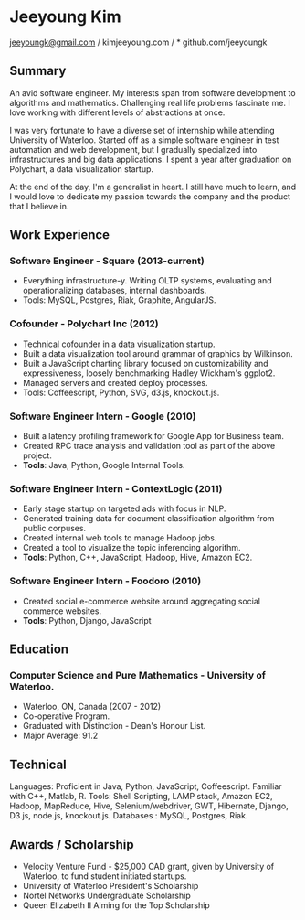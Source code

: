 Jeeyoung Kim
============

jeeyoungk@gmail.com / kimjeeyoung.com / * github.com/jeeyoungk

Summary
-------

An avid software engineer. My interests span from software development to algorithms and mathematics. Challenging real life problems fascinate me. I love working with different levels of abstractions at once.

I was very fortunate to have a diverse set of internship while attending University of Waterloo. Started off as a simple software engineer in test automation and web development, but I gradually specialized into infrastructures and big data applications. I spent a year after graduation on Polychart, a data visualization startup.

At the end of the day, I'm a generalist in heart. I still have much to learn, and I would love to dedicate my passion towards the company and the product that I believe in.

Work Experience
---------------

### Software Engineer - Square (2013-current)

* Everything infrastructure-y. Writing OLTP systems, evaluating and operationalizing databases, internal dashboards.
* Tools: MySQL, Postgres, Riak, Graphite, AngularJS.

### Cofounder - Polychart Inc (2012)

* Technical cofounder in a data visualization startup.
* Built a data visualization tool around grammar of graphics by Wilkinson.
* Built a JavaScript charting library focused on customizability and expressiveness, loosely benchmarking Hadley Wickham's ggplot2.
* Managed servers and created deploy processes.
* Tools: Coffeescript, Python, SVG, d3.js, knockout.js.

### Software Engineer Intern - Google (2010)

* Built a latency profiling framework for Google App for Business team.
* Created RPC trace analysis and validation tool as part of the above project.
* **Tools**: Java, Python, Google Internal Tools.

### Software Engineer Intern - ContextLogic (2011)

* Early stage startup on targeted ads with focus in NLP.
* Generated training data for document classification algorithm from public corpuses.
* Created internal web tools to manage Hadoop jobs.
* Created a tool to visualize the topic inferencing algorithm.
* **Tools**: Python, C++, JavaScript, Hadoop, Hive, Amazon EC2.

### Software Engineer Intern - Foodoro (2010)

* Created social e-commerce website around aggregating social commerce websites.
* **Tools**: Python, Django, JavaScript

Education
---------

### Computer Science and Pure Mathematics - University of Waterloo.

* Waterloo, ON, Canada (2007 - 2012)
* Co-operative Program.
* Graduated with Distinction - Dean's Honour List.
* Major Average: 91.2

Technical
---------

Languages: Proficient in Java, Python, JavaScript, Coffeescript. Familiar with C++, Matlab, R.
Tools: Shell Scripting, LAMP stack, Amazon EC2, Hadoop, MapReduce, Hive, Selenium/webdriver, GWT, Hibernate, Django, D3.js, node.js, knockout.js.
Databases : MySQL, Postgres, Riak.

Awards / Scholarship
--------------------

* Velocity Venture Fund - $25,000 CAD grant, given by University of Waterloo, to fund student initiated startups.
* University of Waterloo President's Scholarship
* Nortel Networks Undergraduate Scholarship
* Queen Elizabeth II Aiming for the Top Scholarship
